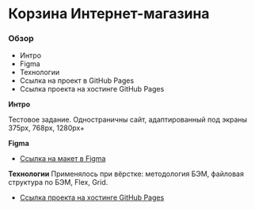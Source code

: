 # Корзина Интернет-магазина

### Обзор
* Интро
* Figma
* Технологии
* Ссылка на проект в GitHub Pages 
* Ссылка проекта на хостинге GitHub Pages

**Интро**

Тестовое задание.
Одностраничны сайт, адаптированный под экраны 375рх, 768рх, 1280рх+

**Figma**

* [Ссылка на макет в Figma](https://www.figma.com/file/AedaTZKXZDlDphrY19cb4i/%D0%A2%D0%B5%D1%81%D1%82%D0%BE%D0%B2%D0%BE%D0%B5-%D0%B7%D0%B0%D0%B4%D0%B0%D0%BD%D0%B8%D0%B5-%D0%B4%D0%BB%D1%8F-%D0%92%D0%B5%D0%B1-%D1%80%D0%B0%D0%B7%D1%80%D0%B0%D0%B1%D0%BE%D1%82%D1%87%D0%B8%D0%BA%D0%BE%D0%B2---3?node-id=0%3A1)

**Технологии**
Применялось при вёрстке: методология БЭМ, файловая структура по БЭМ, Flex, Grid.

* [Ссылка проекта на хостинге GitHub Pages](https://stanmur.github.io/basket-online-shop/)


